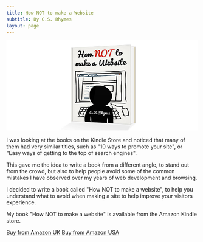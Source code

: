 ```yaml
---
title: How NOT to make a Website
subtitle: By C.S. Rhymes
layout: page
---
```


<div class="has-text-centered">
<img alt="How NOT to make a website book cover" src="/img/how-not-to-make-a-website-bg2.jpg" />
</div>

I was looking at the books on the Kindle Store and noticed that many of them had very similar titles, such as "10 ways to promote your site", or "Easy ways of getting to the top of search engines". 

This gave me the idea to write a book from a different angle, to stand out from the crowd, but also to help people avoid some of the common mistakes I have observed over my years of web development and browsing.

I decided to write a book called "How NOT to make a website", to help you understand what to avoid when making a site to help improve your visitors experience.

My book "How NOT to make a website" is available from the Amazon Kindle store. 

<div class="buttons is-centered">
<a href="https://www.amazon.co.uk/dp/B00KEE3HES" class="button is-info">Buy from Amazon UK</a>
<a href="http://www.amazon.com/dp/B00KEE3HES" class="button is-info">Buy from Amazon USA</a>
</div>